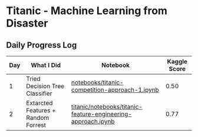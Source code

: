 # Titanic - Machine Learning from Disaster 

## Daily Progress Log
| Day | What I Did | Notebook | Kaggle Score |
|-----|------------|----------|--------------|
| 1   | Tried Decision Tree Classifier | [notebooks/titanic-competition-approach-1.ipynb](notebooks/titanic-competition-approach-1.ipynb)| 0.50 |
| 2  | Extarcted  Features + Random Forrest | [titanic/notebooks/titanic-feature-engineering-approach.ipynb](titanic/notebooks/titanic-feature-engineering-approach.ipynb)| 0.77|


